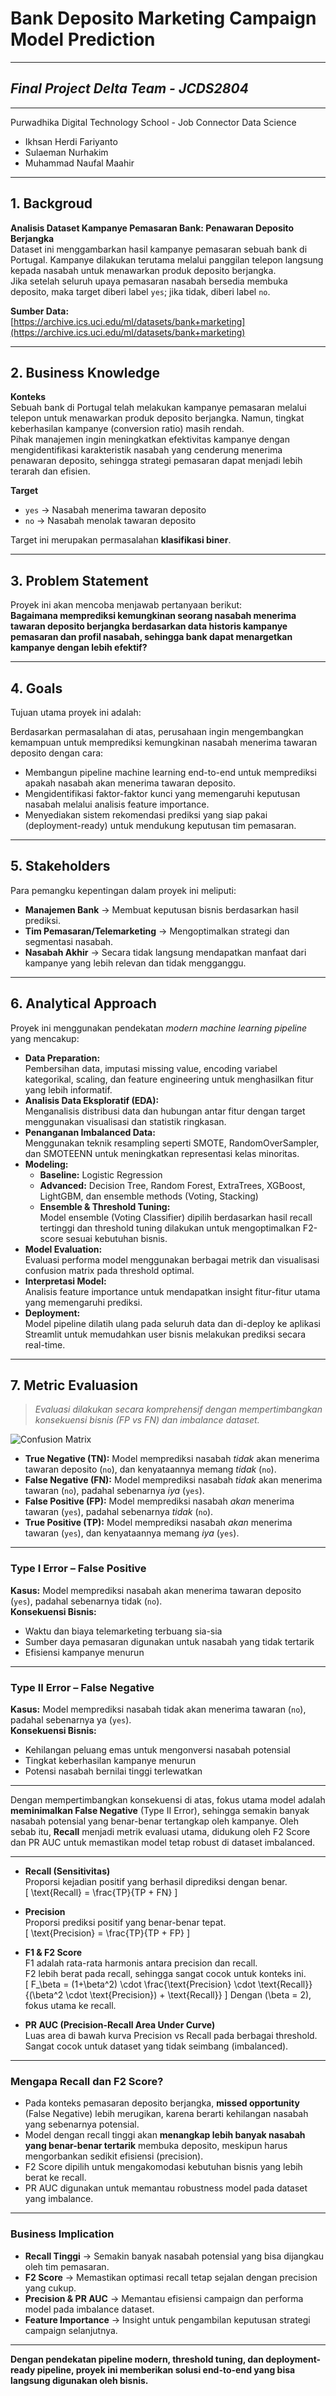 # Bank Deposito Marketing Campaign Model Prediction
---
## *Final Project Delta Team - JCDS2804*
---
Purwadhika Digital Technology School - Job Connector Data Science
* Ikhsan Herdi Fariyanto
* Sulaeman Nurhakim
* Muhammad Naufal Maahir
---

## 1. Backgroud

**Analisis Dataset Kampanye Pemasaran Bank: Penawaran Deposito Berjangka**  
Dataset ini menggambarkan hasil kampanye pemasaran sebuah bank di Portugal. Kampanye dilakukan terutama melalui panggilan telepon langsung kepada nasabah untuk menawarkan produk deposito berjangka.  
Jika setelah seluruh upaya pemasaran nasabah bersedia membuka deposito, maka target diberi label `yes`; jika tidak, diberi label `no`.

**Sumber Data:**  
[https://archive.ics.uci.edu/ml/datasets/bank+marketing](https://archive.ics.uci.edu/ml/datasets/bank+marketing)

---

## 2. Business Knowledge

**Konteks**  
Sebuah bank di Portugal telah melakukan kampanye pemasaran melalui telepon untuk menawarkan produk deposito berjangka. Namun, tingkat keberhasilan kampanye (conversion ratio) masih rendah.  
Pihak manajemen ingin meningkatkan efektivitas kampanye dengan mengidentifikasi karakteristik nasabah yang cenderung menerima penawaran deposito, sehingga strategi pemasaran dapat menjadi lebih terarah dan efisien.

**Target**  
- `yes` → Nasabah menerima tawaran deposito  
- `no` → Nasabah menolak tawaran deposito  

Target ini merupakan permasalahan **klasifikasi biner**.

---

## 3. Problem Statement

Proyek ini akan mencoba menjawab pertanyaan berikut:  
**Bagaimana memprediksi kemungkinan seorang nasabah menerima tawaran deposito berjangka berdasarkan data historis kampanye pemasaran dan profil nasabah, sehingga bank dapat menargetkan kampanye dengan lebih efektif?**

---

## 4. Goals

Tujuan utama proyek ini adalah:  

Berdasarkan permasalahan di atas, perusahaan ingin mengembangkan kemampuan untuk memprediksi kemungkinan nasabah menerima tawaran deposito dengan cara:

- Membangun pipeline machine learning end-to-end untuk memprediksi apakah nasabah akan menerima tawaran deposito.
- Mengidentifikasi faktor-faktor kunci yang memengaruhi keputusan nasabah melalui analisis feature importance.
- Menyediakan sistem rekomendasi prediksi yang siap pakai (deployment-ready) untuk mendukung keputusan tim pemasaran.

---

## 5. Stakeholders

Para pemangku kepentingan dalam proyek ini meliputi:

- **Manajemen Bank** → Membuat keputusan bisnis berdasarkan hasil prediksi.
- **Tim Pemasaran/Telemarketing** → Mengoptimalkan strategi dan segmentasi nasabah.
- **Nasabah Akhir** → Secara tidak langsung mendapatkan manfaat dari kampanye yang lebih relevan dan tidak mengganggu.

---

## 6. Analytical Approach

Proyek ini menggunakan pendekatan _modern machine learning pipeline_ yang mencakup:

- **Data Preparation:**  
  Pembersihan data, imputasi missing value, encoding variabel kategorikal, scaling, dan feature engineering untuk menghasilkan fitur yang lebih informatif.
- **Analisis Data Eksploratif (EDA):**  
  Menganalisis distribusi data dan hubungan antar fitur dengan target menggunakan visualisasi dan statistik ringkasan.
- **Penanganan Imbalanced Data:**  
  Menggunakan teknik resampling seperti SMOTE, RandomOverSampler, dan SMOTEENN untuk meningkatkan representasi kelas minoritas.
- **Modeling:**
  - **Baseline:** Logistic Regression
  - **Advanced:** Decision Tree, Random Forest, ExtraTrees, XGBoost, LightGBM, dan ensemble methods (Voting, Stacking)
  - **Ensemble & Threshold Tuning:**  
    Model ensemble (Voting Classifier) dipilih berdasarkan hasil recall tertinggi dan threshold tuning dilakukan untuk mengoptimalkan F2-score sesuai kebutuhan bisnis.
- **Model Evaluation:**  
  Evaluasi performa model menggunakan berbagai metrik dan visualisasi confusion matrix pada threshold optimal.
- **Interpretasi Model:**  
  Analisis feature importance untuk mendapatkan insight fitur-fitur utama yang memengaruhi prediksi.
- **Deployment:**  
  Model pipeline dilatih ulang pada seluruh data dan di-deploy ke aplikasi Streamlit untuk memudahkan user bisnis melakukan prediksi secara real-time.

---

## 7. Metric Evaluasion

> _Evaluasi dilakukan secara komprehensif dengan mempertimbangkan konsekuensi bisnis (FP vs FN) dan imbalance dataset._

![Confusion Matrix](confusion_matrix.png)

- **True Negative (TN):** Model memprediksi nasabah *tidak* akan menerima tawaran deposito (`no`), dan kenyataannya memang *tidak* (`no`).
- **False Negative (FN):** Model memprediksi nasabah *tidak* akan menerima tawaran (`no`), padahal sebenarnya *iya* (`yes`).
- **False Positive (FP):** Model memprediksi nasabah *akan* menerima tawaran (`yes`), padahal sebenarnya *tidak* (`no`).
- **True Positive (TP):** Model memprediksi nasabah *akan* menerima tawaran (`yes`), dan kenyataannya memang *iya* (`yes`).

---

### Type I Error – False Positive

**Kasus:** Model memprediksi nasabah akan menerima tawaran deposito (`yes`), padahal sebenarnya tidak (`no`).  
**Konsekuensi Bisnis:**
- Waktu dan biaya telemarketing terbuang sia-sia
- Sumber daya pemasaran digunakan untuk nasabah yang tidak tertarik
- Efisiensi kampanye menurun

---

### Type II Error – False Negative

**Kasus:** Model memprediksi nasabah tidak akan menerima tawaran (`no`), padahal sebenarnya ya (`yes`).  
**Konsekuensi Bisnis:**
- Kehilangan peluang emas untuk mengonversi nasabah potensial
- Tingkat keberhasilan kampanye menurun
- Potensi nasabah bernilai tinggi terlewatkan

---

Dengan mempertimbangkan konsekuensi di atas, fokus utama model adalah **meminimalkan False Negative** (Type II Error), sehingga semakin banyak nasabah potensial yang benar-benar tertangkap oleh kampanye. Oleh sebab itu, **Recall** menjadi metrik evaluasi utama, didukung oleh F2 Score dan PR AUC untuk memastikan model tetap robust di dataset imbalanced.

---

- **Recall (Sensitivitas)**  
  Proporsi kejadian positif yang berhasil diprediksi dengan benar.  
  \[
  \text{Recall} = \frac{TP}{TP + FN}
  \]

- **Precision**  
  Proporsi prediksi positif yang benar-benar tepat.  
  \[
  \text{Precision} = \frac{TP}{TP + FP}
  \]

- **F1 & F2 Score**  
  F1 adalah rata-rata harmonis antara precision dan recall.  
  F2 lebih berat pada recall, sehingga sangat cocok untuk konteks ini.  
  \[
  F_\beta = (1+\beta^2) \cdot \frac{\text{Precision} \cdot \text{Recall}}{(\beta^2 \cdot \text{Precision}) + \text{Recall}}
  \]
  Dengan \(\beta = 2\), fokus utama ke recall.

- **PR AUC (Precision-Recall Area Under Curve)**  
  Luas area di bawah kurva Precision vs Recall pada berbagai threshold.  
  Sangat cocok untuk dataset yang tidak seimbang (imbalanced).

---

### Mengapa Recall dan F2 Score?

- Pada konteks pemasaran deposito berjangka, **missed opportunity** (False Negative) lebih merugikan, karena berarti kehilangan nasabah yang sebenarnya potensial.
- Model dengan recall tinggi akan **menangkap lebih banyak nasabah yang benar-benar tertarik** membuka deposito, meskipun harus mengorbankan sedikit efisiensi (precision).
- F2 Score dipilih untuk mengakomodasi kebutuhan bisnis yang lebih berat ke recall.
- PR AUC digunakan untuk memantau robustness model pada dataset yang imbalance.

---

### Business Implication

- **Recall Tinggi** → Semakin banyak nasabah potensial yang bisa dijangkau oleh tim pemasaran.
- **F2 Score** → Memastikan optimasi recall tetap sejalan dengan precision yang cukup.
- **Precision & PR AUC** → Memantau efisiensi campaign dan performa model pada imbalance dataset.
- **Feature Importance** → Insight untuk pengambilan keputusan strategi campaign selanjutnya.

---

**Dengan pendekatan pipeline modern, threshold tuning, dan deployment-ready pipeline, proyek ini memberikan solusi end-to-end yang bisa langsung digunakan oleh bisnis.**

